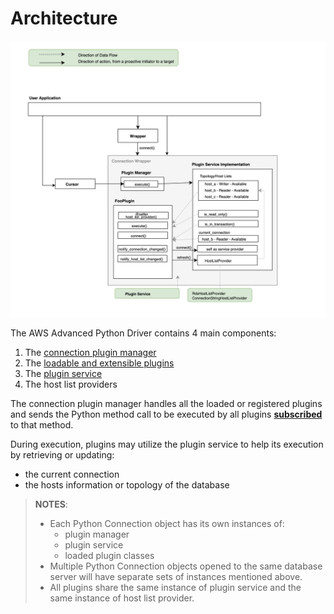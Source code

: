 # Architecture

<div style="center"><img src="../images/architecture_user_application.png" alt="diagram on how plugin manager is integrated with the user application"/></div>

The AWS Advanced Python Driver contains 4 main components:

1. The [connection plugin manager](./PluginManager.md)
2. The [loadable and extensible plugins](./LoadablePlugins.md)
3. The [plugin service](./PluginService.md)
4. The host list providers

The connection plugin manager handles all the loaded or registered plugins and sends the Python method call to be executed by all plugins [**subscribed**](./LoadablePlugins.md#subscribed-methods) to that method.

During execution, plugins may utilize the plugin service to help its execution by retrieving or updating:

- the current connection
- the hosts information or topology of the database

> **NOTES**:
>
> - Each Python Connection object has its own instances of:
>   - plugin manager
>   - plugin service
>   - loaded plugin classes
> - Multiple Python Connection objects opened to the same database server will have separate sets of instances mentioned above.
> - All plugins share the same instance of plugin service and the same instance of host list provider.